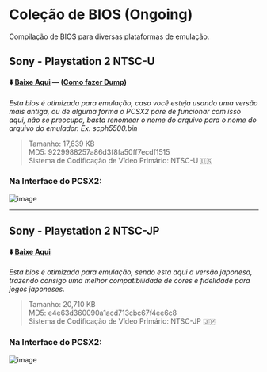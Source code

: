 # Coleção de BIOS (Ongoing)
Compilação de BIOS para diversas plataformas de emulação.

## Sony - Playstation 2 NTSC-U 
#### ⬇️ [Baixe Aqui](https://github.com/sweatydeveloper/minha_colecao/releases/download/arquivos/PCSX2.BIOS.zip) — ([Como fazer Dump](https://pcsx2.net/docs/setup/bios))

*Esta bios é otimizada para emulação, caso você esteja usando uma versão mais antiga, ou de alguma forma o PCSX2 pare de funcionar com isso aqui, não se preocupa, basta renomear o nome do arquivo para o nome do arquivo do emulador. Ex: scph5500.bin*

> Tamanho: 17,639 KB     
> MD5: 9229988257a86d3f8fa50ff7ecdf1515     
> Sistema de Codificação de Vídeo Primário: NTSC-U 🇺🇸

### Na Interface do PCSX2:
![image](https://github.com/user-attachments/assets/9a264935-a208-4713-91e9-f511722b4b5b)


------------


## Sony - Playstation 2 NTSC-JP 
#### ⬇️ [Baixe Aqui](https://github.com/sweatydeveloper/minha_colecao/releases/download/jp/BIOS.JAPAN.zip)

*Esta bios é otimizada para emulação, sendo esta aqui a versão japonesa, trazendo consigo uma melhor compatibilidade de cores e fidelidade para jogos japoneses.*

> Tamanho: 20,710 KB     
> MD5: e4e63d360090a1acd713cbc67f4ee6c8    
> Sistema de Codificação de Vídeo Primário: NTSC-JP 🇯🇵

### Na Interface do PCSX2:
![image](https://github.com/user-attachments/assets/cb7e4b7c-b6ad-454d-a0e4-2b98710a5a83)
